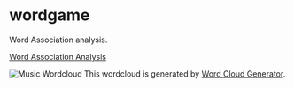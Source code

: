 wordgame
=========

Word Association analysis.

<a href="https://github.com/louweal/wordgame/blob/master/notebooks/Word%20Association%20Analysis.ipynb">Word Association Analysis</a>

![Music Wordcloud](https://github.com/louweal/wordgame/blob/master/reports/figures/music_wordcloud.png)
This wordcloud is generated by <a href="https://www.jasondavies.com/wordcloud/">Word Cloud Generator</a>.
